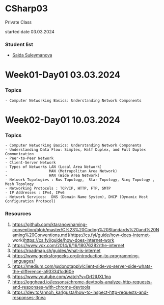 # CSharp03
Private Class

started date   03.03.2024


### Student list
- [Saida Suleymanova](https://github.com/fidan-xanlarovaa/PragmatechCsharpProject)


# Week01-Day01 03.03.2024

  ### Topics
    - Computer Networking Basics: Understanding Network Components

# Week02-Day01 10.03.2024

  ### Topics
    - Computer Networking Basics: Understanding Network Components
    - Understanding Data Flow: Simplex, Half Duplex, and Full Duplex Communication
    - Peer-to-Peer Network
    - Client-Server Network 
    - Types of Networks LAN (Local Area Network)
    -                   MAN (Metropolitan Area Network)
    -                   WAN (Wide Area Network)
    - Network Topologies : Bus Topology,  Star Topology, Ring Topology , Mesh Topology
    - Networking Protocols : TCP/IP, HTTP, FTP, SMTP
    - IP Addresses : IPv4, IPv6
    - Network Services:  DNS (Domain Name System), DHCP (Dynamic Host Configuration Protocol)

 ### Resources
 
  1. https://github.com/ktaranov/naming-convention/blob/master/C%23%20Coding%20Standards%20and%20Naming%20Conventions.md](https://cs.fyi/guide/how-does-internet-        work)https://cs.fyi/guide/how-does-internet-work
  2. https://www.vox.com/2014/6/16/18076282/the-internet
  3. https://roadmap.sh/guides/what-is-internet
  4. https://www.geeksforgeeks.org/introduction-to-programming-languages/
  5. https://medium.com/@donotapply/client-side-vs-server-side-whats-the-difference-a933341cd60e
  6. https://www.youtube.com/watch?v=DrI2lUXL1no
  7. https://egghead.io/lessons/chrome-devtools-analyze-http-requests-and-responses-with-chrome-devtools
  8. https://dev.to/annoh_karlgusta/how-to-inspect-http-requests-and-responses-3nea

    



